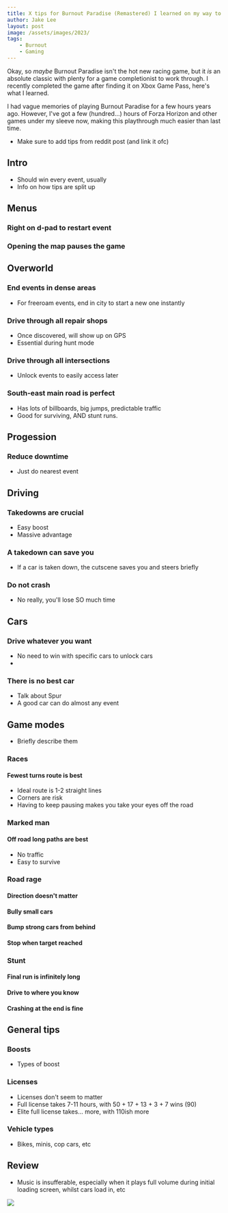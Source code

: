 ```yaml
---
title: X tips for Burnout Paradise (Remastered) I learned on my way to 100% completion 🚗
author: Jake Lee
layout: post
image: /assets/images/2023/
tags:
    - Burnout
    - Gaming
---
```


Okay, so *maybe* Burnout Paradise isn't the hot new racing game, but it *is* an absolute classic with plenty for a game completionist to work through. I recently completed the game after finding it on Xbox Game Pass, here's what I learned.

I had vague memories of playing Burnout Paradise for a few hours years ago. However, I've got a few (hundred...) hours of Forza Horizon and other games under my sleeve now, making this playthrough much easier than last time.

* Make sure to add tips from reddit post (and link it ofc)

## Intro

* Should win every event, usually
* Info on how tips are split up

## Menus

### Right on d-pad to restart event

### Opening the map pauses the game

## Overworld

### End events in dense areas
* For freeroam events, end in city to start a new one instantly

### Drive through all repair shops
* Once discovered, will show up on GPS
* Essential during hunt mode

### Drive through all intersections
* Unlock events to easily access later

### South-east main road is perfect
* Has lots of billboards, big jumps, predictable traffic
* Good for surviving, AND stunt runs.

## Progession

### Reduce downtime
* Just do nearest event

## Driving

### Takedowns are crucial
* Easy boost
* Massive advantage

### A takedown can save you
* If a car is taken down, the cutscene saves you and steers briefly

### Do not crash
* No really, you'll lose SO much time

## Cars

### Drive whatever you want
* No need to win with specific cars to unlock cars
* 

### There is no best car
* Talk about Spur
* A good car can do almost any event

## Game modes
* Briefly describe them 

### Races

#### Fewest turns route is best
* Ideal route is 1-2 straight lines
* Corners are risk
* Having to keep pausing makes you take your eyes off the road

### Marked man

#### Off road long paths are best
* No traffic
* Easy to survive

### Road rage

#### Direction doesn't matter

#### Bully small cars

#### Bump strong cars from behind

#### Stop when target reached

### Stunt

#### Final run is infinitely long

#### Drive to where you know

#### Crashing at the end is fine

## General tips

### Boosts
* Types of boost

### Licenses
* Licenses don't seem to matter
* Full license takes 7-11 hours, with 50 + 17 + 13 + 3 + 7 wins (90)
* Elite full license takes... more, with 110ish more

### Vehicle types
* Bikes, minis, cop cars, etc

## Review

* Music is insufferable, especially when it plays full volume during initial loading screen, whilst cars load in, etc


[![](/assets/images/2023/example_thumbnail.png)](/assets/images/2023/example.png)